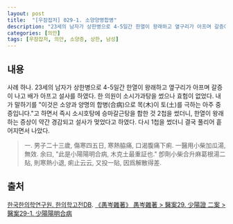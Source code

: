 ```yaml
---
layout: post
title:  "[우잠잡저] 029-1. 소양양명합병"
description: "23세의 남자가 상한병으로 4-5일간 한열이 왕래하고 옆구리가 아프며 갈증이 나고 배가 아프고 설사를 하였다. ..."
categories: [의안]
tags: [우잠잡저, 의안, 소양증, 상한, 남성]
---
```


## 내용

사례 하나. 23세의 남자가 상한병으로 4-5일간 한열이 왕래하고 옆구리가 아프며 갈증이 나고 배가 아프고 설사를 하였다. 한 의원이 소시가과탕을 썼으나 효험이 없었다. 내가 말하기를 "이것은 소양과 양명의 합병(合病)으로 목(木)이 토(土)를 극하는 아주 중증입니다."고 하면서 즉시 소시호탕에 승마갈근탕을 합한 것 2첩을 썼더니, 한열이 왕래하는 증상이 약간 경감되고 설사가 멎었다고 하였다. 다시 1첩을 썼더니 결국 풀리어 흩어지면서 나았다.

> 一. 男子二十三歲, 傷寒四五日, 寒熱脇痛, 口渴腹痛下痢. 一醫用小柴加瓜湯, 無效. 余曰, "此是小陽陽明合病, 木克土最重証也." 卽劑小柴合升麻葛根湯二貼, 則寒熱小退, 痢止云云, 又投一貼, 因爲解散得差.

## 출처

[한국한의학연구원. 한의학고전DB](https://mediclassics.kr/). [《愚岑雜著》 愚岑雜著 > 醫案29. 少陽證 二案 > 醫案29-1. 少陽陽明合病](https://mediclassics.kr/books/48/volume/1#content_235)
